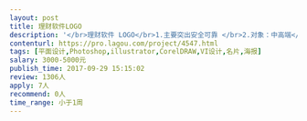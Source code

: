 ```yaml
---                
layout: post       
title: 理财软件LOGO           
description: '</br>理财软件 LOGO</br>1.主要突出安全可靠 </br>2.对象：中高端</br>3.设计师经验要三年以上</br>4.风格要高端简约</br>'     
contenturl: https://pro.lagou.com/project/4547.html      
tags: [平面设计,Photoshop,illustrator,CorelDRAW,VI设计,名片,海报]            
salary: 3000-5000元          
publish_time: 2017-09-29 15:15:02         
review: 1306人                   
apply: 7人                   
recommend: 0人                   
time_range: 小于1周              
---                 
```

